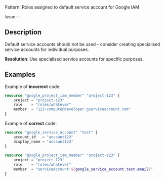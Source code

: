 Pattern: Roles assigned to default service account for Google IAM

Issue: -

## Description

Default service accounts should not be used - consider creating specialised service accounts for individual purposes.

**Resolution**: Use specialised service accounts for specific purposes.

## Examples

Example of **incorrect** code:

```terraform
resource "google_project_iam_member" "project-123" {
	project = "project-123"
	role    = "roles/whatever"
	member  = "123-compute@developer.gserviceaccount.com"
}
```

Example of **correct** code:

```terraform
resource "google_service_account" "test" {
	account_id   = "account123"
	display_name = "account123"
}
			  
resource "google_project_iam_member" "project-123" {
	project = "project-123"
	role    = "roles/whatever"
	member  = "serviceAccount:${google_service_account.test.email}"
}
```